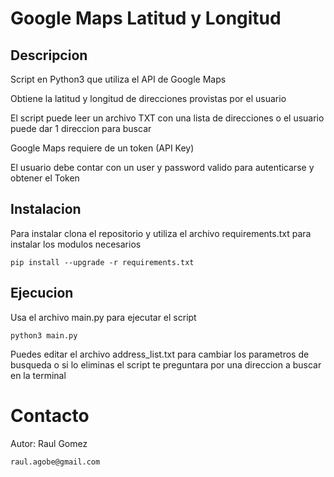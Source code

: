# Google Maps Latitud y Longitud

## Descripcion
Script en Python3 que utiliza el API de Google Maps

Obtiene la latitud y longitud de direcciones provistas por el usuario

El script puede leer un archivo TXT con una lista de direcciones o el usuario puede dar 1 direccion para buscar

Google Maps requiere de un token (API Key) 

El usuario debe contar con un user y password valido para autenticarse y obtener el Token

## Instalacion

Para instalar clona el repositorio y utiliza el archivo requirements.txt para instalar los modulos necesarios

    pip install --upgrade -r requirements.txt

## Ejecucion

Usa el archivo main.py para ejecutar el script

    python3 main.py

Puedes editar el archivo address_list.txt para cambiar los parametros de busqueda o si lo eliminas el script te preguntara por una direccion a buscar en la terminal

# Contacto

Autor: Raul Gomez

    raul.agobe@gmail.com
